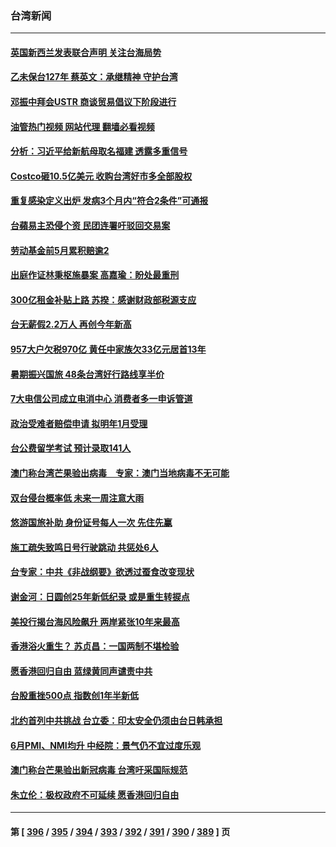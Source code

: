 ### 台湾新闻
---
#### [英国新西兰发表联合声明 关注台海局势](../../pages/ncid1349361/n13772032.md?07030845) 
#### [乙未保台127年 蔡英文：承继精神 守护台湾](../../pages/ncid1349361/n13771967.md?07030845) 
#### [邓振中拜会USTR 商谈贸易倡议下阶段进行](../../pages/ncid1349361/n13771825.md?07030845) 
#### [油管热门视频 网站代理 翻墙必看视频](http://209.222.30.114:81/youtube.html?07030845)
#### [分析：习近平给新航母取名福建 透露多重信号](../../pages/ncid1349361/n13771662.md?07030845) 
#### [Costco砸10.5亿美元 收购台湾好市多全部股权](../../pages/ncid1349361/n13771459.md?07030845) 
#### [重复感染定义出炉  发病3个月内“符合2条件”可通报](../../pages/ncid1349361/n13771546.md?07030845) 
#### [台蘋易主恐侵个资 民团连署吁驳回交易案](../../pages/ncid1349361/n13771549.md?07030845) 
#### [劳动基金前5月累积赔逾2](../../pages/ncid1349361/n13771559.md?07030845) 
#### [出庭作证林秉枢施暴案 高嘉瑜：盼处最重刑](../../pages/ncid1349361/n13771552.md?07030845) 
#### [300亿租金补贴上路 苏揆：感谢财政部税源支应](../../pages/ncid1349361/n13771570.md?07030845) 
#### [台无薪假2.2万人 再创今年新高](../../pages/ncid1349361/n13771556.md?07030845) 
#### [957大户欠税970亿 黄任中家族欠33亿元居首13年](../../pages/ncid1349361/n13771575.md?07030845) 
#### [暑期振兴国旅 48条台湾好行路线享半价](../../pages/ncid1349361/n13771558.md?07030845) 
#### [7大电信公司成立电消中心 消费者多一申诉管道](../../pages/ncid1349361/n13771572.md?07030845) 
#### [政治受难者赔偿申请 拟明年1月受理](../../pages/ncid1349361/n13771544.md?07030845) 
#### [台公费留学考试 预计录取141人](../../pages/ncid1349361/n13771569.md?07030845) 
#### [澳门称台湾芒果验出病毒　专家：澳门当地病毒不无可能](../../pages/ncid1349361/n13771542.md?07030845) 
#### [双台侵台概率低 未来一周注意大雨](../../pages/ncid1349361/n13771563.md?07030845) 
#### [悠游国旅补助 身份证号每人一次 先住先赢](../../pages/ncid1349361/n13771539.md?07030845) 
#### [施工疏失致鸣日号行驶跳动 共惩处6人](../../pages/ncid1349361/n13771528.md?07030845) 
#### [台专家：中共《非战纲要》欲透过蚕食改变现状](../../pages/ncid1349361/n13771432.md?07030845) 
#### [谢金河：日圆创25年新低纪录 或是重生转捩点](../../pages/ncid1349361/n13771519.md?07030845) 
#### [美投行揭台海风险飙升 两岸紧张10年来最高](../../pages/ncid1349361/n13771493.md?07030845) 
#### [香港浴火重生？ 苏贞昌：一国两制不堪检验](../../pages/ncid1349361/n13771497.md?07030845) 
#### [愿香港回归自由 蓝绿黄同声谴责中共](../../pages/ncid1349361/n13771496.md?07030845) 
#### [台股重挫500点 指数创1年半新低](../../pages/ncid1349361/n13771470.md?07030845) 
#### [北约首列中共挑战 台立委：印太安全仍须由台日韩承担](../../pages/ncid1349361/n13771427.md?07030845) 
#### [6月PMI、NMI均升 中经院：景气仍不宜过度乐观](../../pages/ncid1349361/n13771327.md?07030845) 
#### [澳门称台芒果验出新冠病毒 台湾吁采国际规范](../../pages/ncid1349361/n13771189.md?07030845) 
#### [朱立伦：极权政府不可延续 愿香港回归自由](../../pages/ncid1349361/n13771309.md?07030845) 

---
#### 第 [ [396](./396.md?07030845) / [395](./395.md?07030845) / [394](./394.md?07030845) / [393](./393.md?07030845) / [392](./392.md?07030845) / [391](./391.md?07030845) / [390](./390.md?07030845) / [389](./389.md?07030845) ] 页
